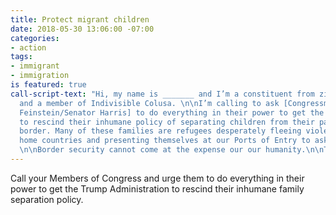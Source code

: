 ```yaml
---
title: Protect migrant children
date: 2018-05-30 13:06:00 -07:00
categories:
- action
tags:
- immigrant
- immigration
is featured: true
call-script-text: "Hi, my name is _______ and I’m a constituent from zip code______
  and a member of Indivisible Colusa. \n\nI’m calling to ask [Congressman Garamendi/Senator
  Feinstein/Senator Harris] to do everything in their power to get the Trump Administration
  to rescind their inhumane policy of separating children from their parents at the
  border. Many of these families are refugees desperately fleeing violence in their
  home countries and presenting themselves at our Ports of Entry to ask for asylum.
  \n\nBorder security cannot come at the expense our our humanity.\n\nThank you."
---
```


Call your Members of Congress and urge them to do everything in their power to get the Trump Administration to rescind their inhumane family separation policy. 